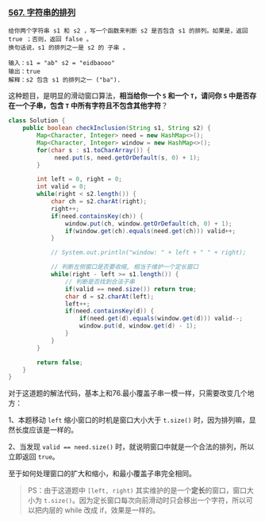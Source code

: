 ### [567. 字符串的排列](https://leetcode.cn/problems/permutation-in-string/)

```
给你两个字符串 s1 和 s2 ，写一个函数来判断 s2 是否包含 s1 的排列。如果是，返回 true ；否则，返回 false 。
换句话说，s1 的排列之一是 s2 的 子串 。

输入：s1 = "ab" s2 = "eidbaooo"
输出：true
解释：s2 包含 s1 的排列之一 ("ba").
```

这种题目，是明显的滑动窗口算法，**相当给你一个 `S` 和一个 `T`，请问你 `S` 中是否存在一个子串，包含 `T` 中所有字符且不包含其他字符**？

```java
class Solution {
    public boolean checkInclusion(String s1, String s2) {
        Map<Character, Integer> need = new HashMap<>();
        Map<Character, Integer> window = new HashMap<>();
        for(char s : s1.toCharArray()) {
             need.put(s, need.getOrDefault(s, 0) + 1);
        }

        int left = 0, right = 0;
        int valid = 0;
        while(right < s2.length()) {
            char ch = s2.charAt(right);
            right++;
            if(need.containsKey(ch)) {
                window.put(ch, window.getOrDefault(ch, 0) + 1);
                if(window.get(ch).equals(need.get(ch))) valid++;
            }

            // System.out.println("window: " + left + " " + right);

            // 判断左侧窗口是否要收缩, 相当于维护一个定长窗口
            while(right - left >= s1.length()) {
                // 判断是否找到合法子串
                if(valid == need.size()) return true;
                char d = s2.charAt(left);
                left++;
                if(need.containsKey(d)) {
                    if(need.get(d).equals(window.get(d))) valid--;
                    window.put(d, window.get(d) - 1);
                }
            }
        }

        return false;
    }
}
```

对于这道题的解法代码，基本上和76.最小覆盖子串一模一样，只需要改变几个地方：

1、本题移动 `left` 缩小窗口的时机是窗口大小大于 `t.size()` 时，因为排列嘛，显然长度应该是一样的。

2、当发现 `valid == need.size()` 时，就说明窗口中就是一个合法的排列，所以立即返回 `true`。

至于如何处理窗口的扩大和缩小，和最小覆盖子串完全相同。

>   PS：由于这道题中 `[left, right)` 其实维护的是一个**定长**的窗口，窗口大小为 `t.size()`。因为定长窗口每次向前滑动时只会移出一个字符，所以可以把内层的 while 改成 if，效果是一样的。



